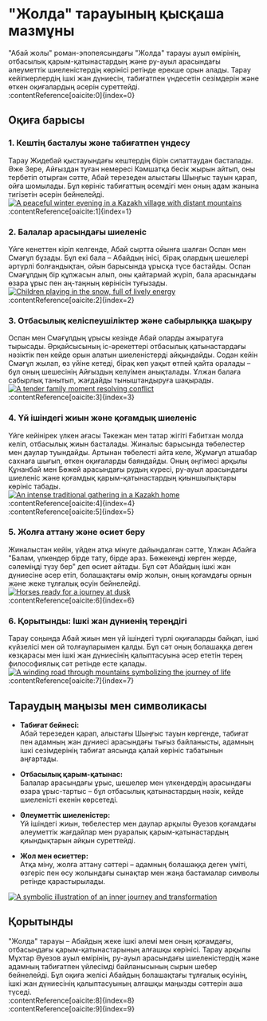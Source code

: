 # "Жолда" тарауының қысқаша мазмұны

"Абай жолы" роман-эпопеясындағы "Жолда" тарауы ауыл өмірінің, отбасылық қарым-қатынастардың және ру-ауыл арасындағы әлеуметтік шиеленістердің көрінісі ретінде ерекше орын алады. Тарау кейіпкерлердің ішкі жан дүниесін, табиғатпен үндесетін сезімдерін және өткен оқиғалардың әсерін суреттейді.  
:contentReference[oaicite:0]{index=0}

## Оқиға барысы

### 1. Кештің басталуы және табиғатпен үндесу
Тарау Жидебай қыстауындағы кештердің бірін сипаттаудан басталады. Әже Зере, Айғыздан туған немересі Кәмшатқа бесік жырын айтып, оны тербетіп отырған сәтте, Абай терезеден алыстағы Шыңғыс тауын қарап, ойға шомылады. Бұл көрініс табиғаттың әсемдігі мен оның адам жанына тигізетін әсерін бейнелейді.  
[![A peaceful winter evening in a Kazakh village with distant mountains](https://dummyimage.com/600x400/88c/fff&text=Kazakh+Village+Evening)](https://dummyimage.com)  
:contentReference[oaicite:1]{index=1}

### 2. Балалар арасындағы шиеленіс
Үйге кенеттен кіріп келгенде, Абай сыртта ойынға шалған Оспан мен Смағұл бұзады. Бұл екі бала – Абайдың інісі, бірақ олардың шешелері әртүрлі болғандықтан, ойын барысында ұрысқа түсе бастайды. Оспан Смағұлдың бір құлжасын алып, оны қайтармай жүріп, бала арасындағы өзара ұрыс пен аң-таңның көрінісін туғызады.  
[![Children playing in the snow, full of lively energy](https://dummyimage.com/600x400/5a9/fff&text=Children+in+Snow)](https://dummyimage.com)  
:contentReference[oaicite:2]{index=2}

### 3. Отбасылық келіспеушіліктер және сабырлыққа шақыру
Оспан мен Смағұлдың ұрысы кезінде Абай оларды ажыратуға тырысады. Әрқайсысының іс-әрекеттері отбасылық қатынастардағы нәзіктік пен кейде орын алатын шиеленістерді айқындайды. Содан кейін Смағұл жылап, өз үйіне кетеді, бірақ көп уақыт өтпей қайта оралады – бұл оның шешесінің Айғыздың келуімен анықталады. Ұлжан балаға сабырлық танытып, жағдайды тыныштандыруға шақырады.  
[![A tender family moment resolving conflict](https://dummyimage.com/600x400/7ab/fff&text=Family+Reconciliation)](https://dummyimage.com)  
:contentReference[oaicite:3]{index=3}

### 4. Үй ішіндегі жиын және қоғамдық шиеленіс
Үйге кейінірек үлкен ағасы Тәкежан мен татар жігіті Ғабитхан молда келіп, отбасылық жиын басталады. Жиналыс барысында төбелестер мен даулар туындайды. Артынан төбелесті айта келе, Жұмағұл атшабар сахнаға шығып, өткен оқиғаларды баяндайды. Оның әңгімесі арқылы Құнанбай мен Бөжей арасындағы рудың күресі, ру-ауыл арасындағы шиеленіс және қоғамдық қарым-қатынастардың қиыншылықтары көрініс табады.  
[![An intense traditional gathering in a Kazakh home](https://dummyimage.com/600x400/6a8/fff&text=Traditional+Gathering)](https://dummyimage.com)  
:contentReference[oaicite:4]{index=4}  
:contentReference[oaicite:5]{index=5}

### 5. Жолға аттану және өсиет беру
Жиналыстан кейін, үйден атқа мінуге дайындалған сәтте, Ұлжан Абайға "Балам, үлкендер бірде тату, бірде араз. Бөжекеңді көрген жерде, сәлеміңді түзу бер" деп өсиет айтады. Бұл сәт Абайдың ішкі жан дүниесіне әсер етіп, болашақтағы өмір жолын, оның қоғамдағы орнын және жеке тұлғалық өсуін бейнелейді.  
[![Horses ready for a journey at dusk](https://dummyimage.com/600x400/99a/fff&text=Departure+Scene)](https://dummyimage.com)  
:contentReference[oaicite:6]{index=6}

### 6. Қорытынды: Ішкі жан дүниенің тереңдігі
Тарау соңында Абай жиын мен үй ішіндегі түрлі оқиғаларды байқап, ішкі күйзелісі мен ой толғауларымен қалды. Бұл сәт оның болашаққа деген көзқарасы мен ішкі жан дүниесінің қалыптасуына әсер ететін терең философиялық сәт ретінде есте қалады.  
[![A winding road through mountains symbolizing the journey of life](https://dummyimage.com/600x400/abc/fff&text=Journey+of+Life)](https://dummyimage.com)  
:contentReference[oaicite:7]{index=7}

## Тараудың маңызы мен символикасы

- **Табиғат бейнесі:**  
  Абай терезеден қарап, алыстағы Шыңғыс тауын көргенде, табиғат пен адамның жан дүниесі арасындағы тығыз байланысты, адамның ішкі сезімдерінің табиғат аясында қалай көрініс табатынын аңғартады.

- **Отбасылық қарым-қатынас:**  
  Балалар арасындағы ұрыс, шешелер мен үлкендердің арасындағы өзара ұрыс-тартыс – бұл отбасылық қатынастардың нәзік, кейде шиеленісті екенін көрсетеді.

- **Әлеуметтік шиеленістер:**  
  Үй ішіндегі жиын, төбелестер мен даулар арқылы Әуезов қоғамдағы әлеуметтік жағдайлар мен руаралық қарым-қатынастардың қиындықтарын айқын суреттейді.

- **Жол мен өсиеттер:**  
  Атқа міну, жолға аттану сәттері – адамның болашаққа деген үміті, өзгеріс пен өсу жолындағы сынақтар мен жаңа бастамалар символы ретінде қарастырылады.

[![A symbolic illustration of an inner journey and transformation](https://dummyimage.com/600x400/ccd/fff&text=Inner+Transformation)](https://dummyimage.com)

## Қорытынды

"Жолда" тарауы – Абайдың жеке ішкі әлемі мен оның қоғамдағы, отбасындағы қарым-қатынастарының алғашқы көрінісі. Тарау арқылы Мұхтар Әуезов ауыл өмірінің, ру-ауыл арасындағы шиеленістердің және адамның табиғатпен үйлесімді байланысының сырын шебер бейнелейді. Бұл оқиға желісі Абайдың болашақтағы тұлғалық өсуінің, ішкі жан дүниесінің қалыптасуының алғашқы маңызды сәттерін аша түседі.  
:contentReference[oaicite:8]{index=8}  
:contentReference[oaicite:9]{index=9}
